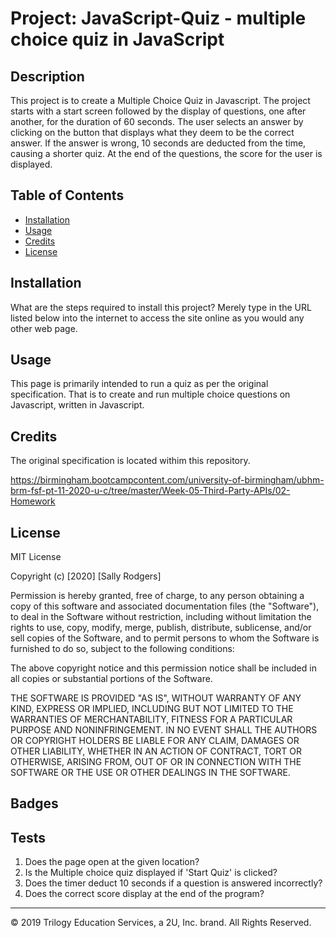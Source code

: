 # Project: JavaScript-Quiz - multiple choice quiz in JavaScript

## Description 

This project is to create a Multiple Choice Quiz in Javascript.  The project starts with a start screen followed by the display of questions, one after another, for the duration of 60 seconds.  The user selects an answer by clicking on the button that displays what they deem to be the correct answer.  If the answer is wrong, 10 seconds are deducted from the time, causing a shorter quiz.  At the end of the questions, the score for the user is displayed.



## Table of Contents 

* [Installation](#installation)
* [Usage](#usage)
* [Credits](#credits)
* [License](#license)


## Installation

What are the steps required to install this project? 
Merely type in the URL listed below into the internet to access the site online as you would any other web page. 


## Usage 

This page is primarily intended to run a quiz as per the original specification.  That is to create and run multiple choice questions on Javascript, written in Javascript.


## Credits

The original specification is located withim this repository.

https://birmingham.bootcampcontent.com/university-of-birmingham/ubhm-brm-fsf-pt-11-2020-u-c/tree/master/Week-05-Third-Party-APIs/02-Homework



## License

MIT License

Copyright (c) [2020] [Sally Rodgers]

Permission is hereby granted, free of charge, to any person obtaining a copy
of this software and associated documentation files (the "Software"), to deal
in the Software without restriction, including without limitation the rights
to use, copy, modify, merge, publish, distribute, sublicense, and/or sell
copies of the Software, and to permit persons to whom the Software is
furnished to do so, subject to the following conditions:

The above copyright notice and this permission notice shall be included in all
copies or substantial portions of the Software.

THE SOFTWARE IS PROVIDED "AS IS", WITHOUT WARRANTY OF ANY KIND, EXPRESS OR
IMPLIED, INCLUDING BUT NOT LIMITED TO THE WARRANTIES OF MERCHANTABILITY,
FITNESS FOR A PARTICULAR PURPOSE AND NONINFRINGEMENT. IN NO EVENT SHALL THE
AUTHORS OR COPYRIGHT HOLDERS BE LIABLE FOR ANY CLAIM, DAMAGES OR OTHER
LIABILITY, WHETHER IN AN ACTION OF CONTRACT, TORT OR OTHERWISE, ARISING FROM,
OUT OF OR IN CONNECTION WITH THE SOFTWARE OR THE USE OR OTHER DEALINGS IN THE
SOFTWARE.




## Badges


## Tests

1. Does the page open at the given location?
2. Is the Multiple choice quiz displayed if 'Start Quiz' is clicked?
3. Does the timer deduct 10 seconds if a question is answered incorrectly?
4. Does the correct score display at the end of the program?

---
© 2019 Trilogy Education Services, a 2U, Inc. brand. All Rights Reserved.

